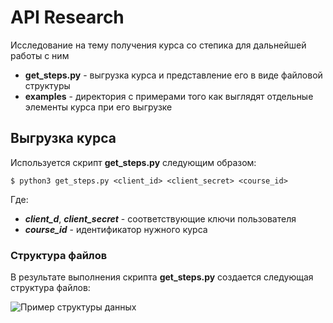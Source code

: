 ﻿# API Research
Исследование на тему получения курса со степика для дальнейшей работы с ним
 - **get_steps.py** - выгрузка курса и представление его в виде файловой структуры
 - **examples** - директория с примерами того как выглядят отдельные элементы курса при его выгрузке 
## Выгрузка курса
Используется скрипт **get_steps.py** следующим образом:

    $ python3 get_steps.py <client_id> <client_secret> <course_id>
Где:

 - ***client_d***, ***client_secret*** - соответствующие ключи пользователя
 - ***course_id*** - идентификатор нужного курса
### Структура файлов
В результате выполнения скрипта **get_steps.py** создается следующая структура файлов:

![Пример структуры данных](https://raw.githubusercontent.com/moevm/mse_generator_of_test_works_for_Stepik/issue-12/API%20research/examples/file_structure_example.png)

